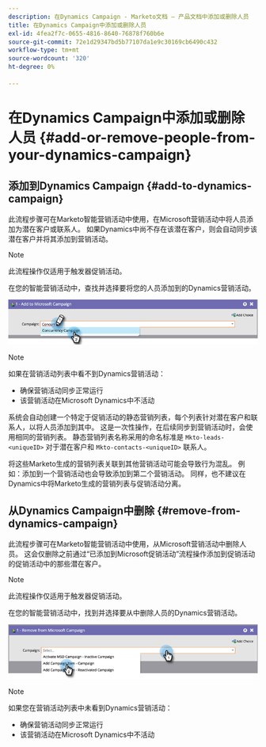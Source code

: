 ```yaml
---
description: 在Dynamics Campaign - Marketo文档 — 产品文档中添加或删除人员
title: 在Dynamics Campaign中添加或删除人员
exl-id: 4fea2f7c-0655-4816-8640-76878f760b6e
source-git-commit: 72e1d29347bd5b77107da1e9c30169cb6490c432
workflow-type: tm+mt
source-wordcount: '320'
ht-degree: 0%

---
```


# 在Dynamics Campaign中添加或删除人员 {#add-or-remove-people-from-your-dynamics-campaign}

## 添加到Dynamics Campaign {#add-to-dynamics-campaign}

此流程步骤可在Marketo智能营销活动中使用，在Microsoft营销活动中将人员添加为潜在客户或联系人。 如果Dynamics中尚不存在该潜在客户，则会自动同步该潜在客户并将其添加到营销活动。

>[!NOTE]
>
>此流程操作仅适用于触发器促销活动。

在您的智能营销活动中，查找并选择要将您的人员添加到的Dynamics营销活动。

![](assets/add-or-remove-people-from-your-dynamics-campaign-1.png)

>[!NOTE]
>
>如果在营销活动列表中看不到Dynamics营销活动：
>
>* 确保营销活动同步正常运行
>* 该营销活动在Microsoft Dynamics中不活动


系统会自动创建一个特定于促销活动的静态营销列表，每个列表针对潜在客户和联系人，以将人员添加到其中。 这是一次性操作，在后续同步到营销活动时，会使用相同的营销列表。 静态营销列表名称采用的命名标准是 `Mkto-leads-<uniqueID>` 对于潜在客户和 `Mkto-contacts-<uniqueID>` 联系人。

将这些Marketo生成的营销列表关联到其他营销活动可能会导致行为混乱。 例如：添加到一个营销活动也会导致添加到第二个营销活动。 同样，也不建议在Dynamics中将Marketo生成的营销列表与促销活动分离。

## 从Dynamics Campaign中删除 {#remove-from-dynamics-campaign}

此流程步骤可在Marketo智能营销活动中使用，从Microsoft营销活动中删除人员。 这会仅删除之前通过“已添加到Microsoft促销活动”流程操作添加到促销活动的促销活动中的那些潜在客户。

>[!NOTE]
>
>此流程操作仅适用于触发器促销活动。

在您的智能营销活动中，找到并选择要从中删除人员的Dynamics营销活动。

![](assets/add-or-remove-people-from-your-dynamics-campaign-2.png)

>[!NOTE]
>
>如果您在营销活动列表中未看到Dynamics营销活动：
>
>* 确保营销活动同步正常运行
>* 该营销活动在Microsoft Dynamics中不活动

